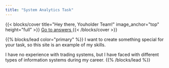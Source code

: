 ```yaml
---
title: "System Analytics Task"
---
```


{{< blocks/cover title="Hey there, Youholder Team!" image_anchor="top" height="full" >}}
<a class="btn btn-lg btn-primary me-3 mb-4" href="/system-analysis/docs/">
  Go to answers <i class="fas fa-arrow-alt-circle-right ms-2"></i>
</a>
{{< /blocks/cover >}}


{{% blocks/lead color="primary" %}}
I want to create something special for your task, so this site is an example of my skills.

I have no experience with trading systems, but I have faced with different types of information systems during my career.
{{% /blocks/lead %}}
